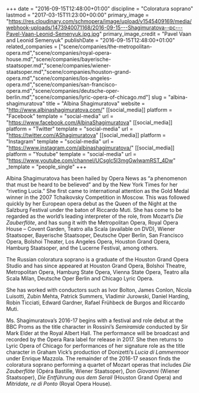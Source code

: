 +++
date = "2016-09-15T12:48:00+01:00"
discipline = "Coloratura soprano"
lastmod = "2017-03-15T11:23:00+00:00"
primary_image = "https://res.cloudinary.com/schmopera/image/upload/v1545409169/media/webhook-uploads/1473940071168/2016-09-15---Shagimuratova--pc---Pavel-Vaan-Leonid-Semenyuk.jpg.jpg"
primary_image_credit = "Pavel Vaan and Leonid Semenyuk"
publishDate = "2016-09-15T12:48:00+01:00"
related_companies = ["scene/companies/the-metropolitan-opera.md","scene/companies/royal-opera-house.md","scene/companies/bayerische-staatsoper.md","scene/companies/wiener-staatsoper.md","scene/companies/houston-grand-opera.md","scene/companies/los-angeles-opera.md","scene/companies/san-francisco-opera.md","scene/companies/deutsche-oper-berlin.md","scene/companies/lyric-opera-of-chicago.md"]
slug = "albina-shagimuratova"
title = "Albina Shagimuratova"
website = "http://www.albinashagimuratova.com/"
[[social_media]]
platform = "Facebook"
template = "social-media"
url = "https://www.facebook.com/AlbinaShagimuratova"
[[social_media]]
platform = "Twitter"
template = "social-media"
url = "https://twitter.com/AShagimuratova"
[[social_media]]
platform = "Instagram"
template = "social-media"
url = "https://www.instagram.com/albinashagimuratova/"
[[social_media]]
platform = "Youtube"
template = "social-media"
url = "https://www.youtube.com/channel/UCsglc5l3mgGwIwamRST_4Dw"
_template = "people_single"
+++

Albina Shagimuratova has been hailed by Opera News as “a phenomenon that must be heard to be believed” and by the New York Times for her “riveting Lucia.” She first came to international attention as the Gold Medal winner in the 2007 Tchaikovsky Competition in Moscow. This was followed quickly by her European opera debut as the Queen of the Night at the Salzburg Festival under the baton of Riccardo Muti. She has come to be regarded as the world’s leading interpreter of the role, from Mozart’s *Die Zauberflöte*, and has sung it with the Metropolitan Opera, Royal Opera House – Covent Garden, Teatro alla Scala (available on DVD), Wiener Staatsoper, Bayerische Staatsoper, Deutsche Oper Berlin, San Francisco Opera, Bolshoi Theater, Los Angeles Opera, Houston Grand Opera, Hamburg Staatsoper, and the Lucerne Festival, among others.

The Russian coloratura soprano is a graduate of the Houston Grand Opera Studio and has since appeared at Houston Grand Opera, Bolshoi Theatre, Metropolitan Opera, Hamburg State Opera, Vienna State Opera, Teatro alla Scala Milan, Deutsche Oper Berlin and Chicago Lyric Opera.

She has worked with conductors such as Ivor Bolton, James Conlon, Nicola Luisotti, Zubin Mehta, Patrick Summers, Vladimir Jurowski, Daniel Harding, Robin Ticciati, Edward Gardner, Rafael Frühbeck de Burgos and Riccardo Muti.

Ms. Shagimuratova’s 2016-17 begins with a festival and role debut at the BBC Proms as the title character in Rossini’s *Semiramide* conducted by Sir Mark Elder at the Royal Albert Hall. The performance will be broadcast and recorded by the Opera Rara label for release in 2017. She then returns to Lyric Opera of Chicago for performances of her signature role as the title character in Graham Vick’s production of Donizetti’s *Lucia di Lammermoor* under Enrique Mazzola. The remainder of the 2016-17 season finds the coloratura soprano performing a quartet of Mozart operas that includes *Die Zauberflöte* (Opéra Bastille, Wiener Staatsoper), *Don Giovanni* (Wiener Staatsoper), *Die Entführung aus dem Serail* (Houston Grand Opera) and *Mitridate, re di Ponto* (Royal Opera House). 
